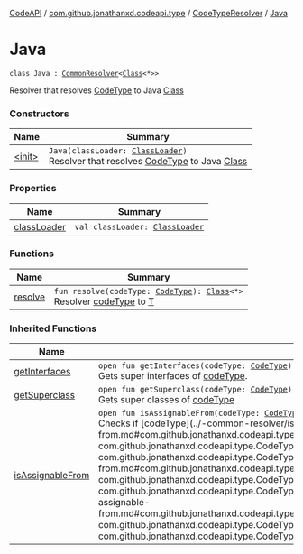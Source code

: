 [CodeAPI](../../../index.md) / [com.github.jonathanxd.codeapi.type](../../index.md) / [CodeTypeResolver](../index.md) / [Java](.)

# Java

`class Java : `[`CommonResolver`](../-common-resolver/index.md)`<`[`Class`](http://docs.oracle.com/javase/6/docs/api/java/lang/Class.html)`<*>>`

Resolver that resolves [CodeType](../../-code-type/index.md) to Java [Class](http://docs.oracle.com/javase/6/docs/api/java/lang/Class.html)

### Constructors

| Name | Summary |
|---|---|
| [&lt;init&gt;](-init-.md) | `Java(classLoader: `[`ClassLoader`](http://docs.oracle.com/javase/6/docs/api/java/lang/ClassLoader.html)`)`<br>Resolver that resolves [CodeType](../../-code-type/index.md) to Java [Class](http://docs.oracle.com/javase/6/docs/api/java/lang/Class.html) |

### Properties

| Name | Summary |
|---|---|
| [classLoader](class-loader.md) | `val classLoader: `[`ClassLoader`](http://docs.oracle.com/javase/6/docs/api/java/lang/ClassLoader.html) |

### Functions

| Name | Summary |
|---|---|
| [resolve](resolve.md) | `fun resolve(codeType: `[`CodeType`](../../-code-type/index.md)`): `[`Class`](http://docs.oracle.com/javase/6/docs/api/java/lang/Class.html)`<*>`<br>Resolver [codeType](resolve.md#com.github.jonathanxd.codeapi.type.CodeTypeResolver.Java$resolve(com.github.jonathanxd.codeapi.type.CodeType)/codeType) to [T](#) |

### Inherited Functions

| Name | Summary |
|---|---|
| [getInterfaces](../-common-resolver/get-interfaces.md) | `open fun getInterfaces(codeType: `[`CodeType`](../../-code-type/index.md)`): List<`[`CodeType`](../../-code-type/index.md)`>`<br>Gets super interfaces of [codeType](../-common-resolver/get-interfaces.md#com.github.jonathanxd.codeapi.type.CodeTypeResolver.CommonResolver$getInterfaces(com.github.jonathanxd.codeapi.type.CodeType)/codeType). |
| [getSuperclass](../-common-resolver/get-superclass.md) | `open fun getSuperclass(codeType: `[`CodeType`](../../-code-type/index.md)`): `[`CodeType`](../../-code-type/index.md)`?`<br>Gets super classes of [codeType](../-common-resolver/get-superclass.md#com.github.jonathanxd.codeapi.type.CodeTypeResolver.CommonResolver$getSuperclass(com.github.jonathanxd.codeapi.type.CodeType)/codeType) |
| [isAssignableFrom](../-common-resolver/is-assignable-from.md) | `open fun isAssignableFrom(codeType: `[`CodeType`](../../-code-type/index.md)`, from: `[`CodeType`](../../-code-type/index.md)`, resolverProvider: (`[`CodeType`](../../-code-type/index.md)`) -> `[`CodeTypeResolver`](../index.md)`<*>): Boolean`<br>Checks if [codeType](../-common-resolver/is-assignable-from.md#com.github.jonathanxd.codeapi.type.CodeTypeResolver.CommonResolver$isAssignableFrom(com.github.jonathanxd.codeapi.type.CodeType, com.github.jonathanxd.codeapi.type.CodeType, kotlin.Function1((com.github.jonathanxd.codeapi.type.CodeType, com.github.jonathanxd.codeapi.type.CodeTypeResolver((kotlin.Any)))))/codeType) is assignable [from](../-common-resolver/is-assignable-from.md#com.github.jonathanxd.codeapi.type.CodeTypeResolver.CommonResolver$isAssignableFrom(com.github.jonathanxd.codeapi.type.CodeType, com.github.jonathanxd.codeapi.type.CodeType, kotlin.Function1((com.github.jonathanxd.codeapi.type.CodeType, com.github.jonathanxd.codeapi.type.CodeTypeResolver((kotlin.Any)))))/from) using resolvers provided by [resolverProvider](../-common-resolver/is-assignable-from.md#com.github.jonathanxd.codeapi.type.CodeTypeResolver.CommonResolver$isAssignableFrom(com.github.jonathanxd.codeapi.type.CodeType, com.github.jonathanxd.codeapi.type.CodeType, kotlin.Function1((com.github.jonathanxd.codeapi.type.CodeType, com.github.jonathanxd.codeapi.type.CodeTypeResolver((kotlin.Any)))))/resolverProvider) |
